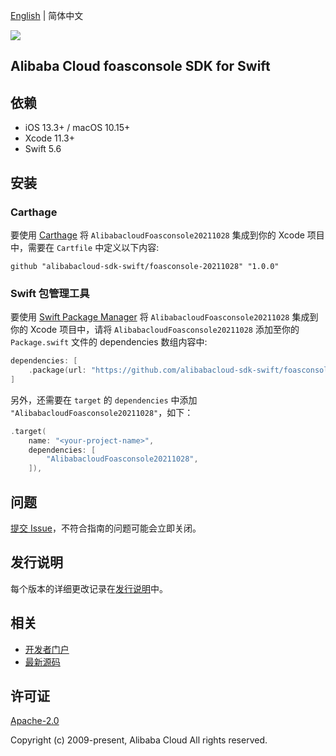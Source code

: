[English](README.md) | 简体中文

![](https://aliyunsdk-pages.alicdn.com/icons/AlibabaCloud.svg)

## Alibaba Cloud foasconsole SDK for Swift

## 依赖

- iOS 13.3+ / macOS 10.15+
- Xcode 11.3+
- Swift 5.6

## 安装

### Carthage

要使用 [Carthage](https://github.com/Carthage/Carthage) 将 `AlibabacloudFoasconsole20211028` 集成到你的 Xcode 项目中，需要在 `Cartfile` 中定义以下内容:

```ogdl
github "alibabacloud-sdk-swift/foasconsole-20211028" "1.0.0"
```

### Swift 包管理工具

要使用 [Swift Package Manager](https://swift.org/package-manager/) 将 `AlibabacloudFoasconsole20211028` 集成到你的 Xcode 项目中，请将 `AlibabacloudFoasconsole20211028` 添加至你的 `Package.swift` 文件的 dependencies 数组内容中:

```swift
dependencies: [
    .package(url: "https://github.com/alibabacloud-sdk-swift/foasconsole-20211028.git", from: "1.0.0")
]
```

另外，还需要在 `target` 的 `dependencies` 中添加 `"AlibabacloudFoasconsole20211028"`，如下：

```swift
.target(
    name: "<your-project-name>",
    dependencies: [
        "AlibabacloudFoasconsole20211028",
    ]),
```

## 问题

[提交 Issue](https://github.com/alibabacloud-sdk-swift/foasconsole-20211028/issues/new)，不符合指南的问题可能会立即关闭。

## 发行说明

每个版本的详细更改记录在[发行说明](./ChangeLog.txt)中。

## 相关

* [开发者门户](https://next.api.aliyun.com/home)
* [最新源码](https://github.com/alibabacloud-sdk-swift/foasconsole-20211028)

## 许可证

[Apache-2.0](http://www.apache.org/licenses/LICENSE-2.0)

Copyright (c) 2009-present, Alibaba Cloud All rights reserved.
